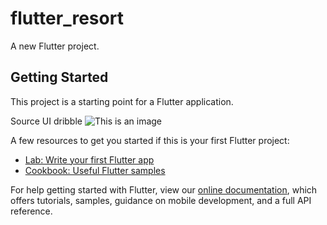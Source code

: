 # flutter_resort

A new Flutter project.

## Getting Started

This project is a starting point for a Flutter application.


Source UI dribble
![This is an image](https://i.ibb.co/q7JMwQ7/image-processing20220211-26827-7nv5c7.png)

A few resources to get you started if this is your first Flutter project:

- [Lab: Write your first Flutter app](https://flutter.dev/docs/get-started/codelab)
- [Cookbook: Useful Flutter samples](https://flutter.dev/docs/cookbook)

For help getting started with Flutter, view our
[online documentation](https://flutter.dev/docs), which offers tutorials,
samples, guidance on mobile development, and a full API reference.

